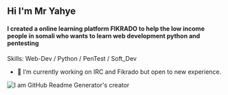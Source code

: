 ## Hi I'm Mr Yahye 

#### I created a online learning platform FIKRADO to help the low income people in somali who wants to learn web development python and pentesting

Skills: Web-Dev / Python / PenTest / Soft_Dev

- 🔭 I’m currently working on IRC and Fikrado but open to new experience.

![I am GitHub Readme Generator's creator](https://arturssmirnovs.github.io/github-profile-readme-generator/images/banner.png)
